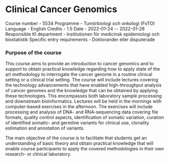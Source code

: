 # Clinical Cancer Genomics

Course number -	5534
Programme -	Tumörbiologi och onkologi (FoTO)
Language	- English
Credits -	1.5
Date -	2022-01-24 -- 2022-01-28
Responsible KI department - 	Institutionen för medicinsk epidemiologi och biostatistik
Specific entry requirements -	Doktorander eller disputerade

### Purpose of the course	

This course aims to provide an introduction to cancer genomics and to support to obtain practical knowledge regarding how to apply state of the art methodology to interrogate the cancer genome in a routine clinical setting or a clinical trial setting. The course will include lectures covering the technology advancements that have enabled high-throughput analysis of cancer genomes and the knowledge that can be obtained by applying these technologies. This encompasses both laboratory sample processing and downstream bioinformatics. Lectures will be held in the mornings with computer-based exercises in the afternoon. The exercises will include processing and analysis of DNA- and RNA-sequencing data covering file formats, quality control aspects, identification of somatic variation, curation of identified somatic- and germline variants for clinical use, clonality estimation and annotation of variants.

The main objective of the course is to facilitate that students get an understanding of basic theory and obtain practical knowledge that will enable course participants to apply the covered methodologies in their own research- or clinical laboratory.
